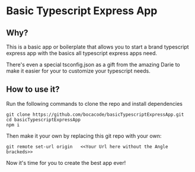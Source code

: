 # Basic Typescript Express App

## Why?
This is a basic app or boilerplate that allows you to start a brand typescript express app with the basics all typescript express apps need. 

There's even a special tsconfig.json as a gift from the amazing Darie to make it easier for your to customize your typescript needs. 

## How to use it?
Run the following commands to clone the repo and install dependencies 
```
git clone https://github.com/bocacode/basicTypescriptExpressApp.git
cd basicTypescriptExpressApp
npm i
```

Then make it your own by replacing this git repo with your own:
```
git remote set-url origin   <<Your Url here without the Angle brackeds>> 
```

Now it's time for you to create the best app ever!
